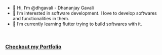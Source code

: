 - 👋 Hi, I’m @dhgavali  - Dhananjay Gavali
- 👀 I’m interested in software development. I love to develop softwares and functionalities in them.
- 🌱 I’m currently learning flutter trying to build softwares with it.


<br>
<h3 style="color: purple"> <a href='https://dhgavali.me'> Checkout my Portfolio</a></h3>

<!---
dhgavali/dhgavali is a ✨ special ✨ repository because its `README.md` (this file) appears on your GitHub profile.
You can click the Preview link to take a look at your changes.
--->
